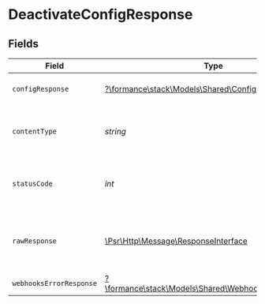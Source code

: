 # DeactivateConfigResponse


## Fields

| Field                                                                                                        | Type                                                                                                         | Required                                                                                                     | Description                                                                                                  |
| ------------------------------------------------------------------------------------------------------------ | ------------------------------------------------------------------------------------------------------------ | ------------------------------------------------------------------------------------------------------------ | ------------------------------------------------------------------------------------------------------------ |
| `configResponse`                                                                                             | [?\formance\stack\Models\Shared\ConfigResponse](../../models/shared/ConfigResponse.md)                       | :heavy_minus_sign:                                                                                           | Config successfully deactivated.                                                                             |
| `contentType`                                                                                                | *string*                                                                                                     | :heavy_check_mark:                                                                                           | HTTP response content type for this operation                                                                |
| `statusCode`                                                                                                 | *int*                                                                                                        | :heavy_check_mark:                                                                                           | HTTP response status code for this operation                                                                 |
| `rawResponse`                                                                                                | [\Psr\Http\Message\ResponseInterface](https://www.php-fig.org/psr/psr-7/#33-psrhttpmessageresponseinterface) | :heavy_minus_sign:                                                                                           | Raw HTTP response; suitable for custom response parsing                                                      |
| `webhooksErrorResponse`                                                                                      | [?\formance\stack\Models\Shared\WebhooksErrorResponse](../../models/shared/WebhooksErrorResponse.md)         | :heavy_minus_sign:                                                                                           | Error                                                                                                        |